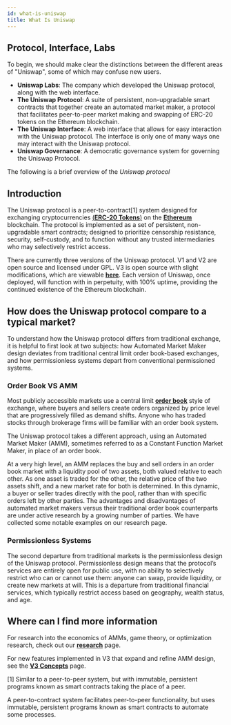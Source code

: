 ```yaml
---
id: what-is-uniswap
title: What Is Uniswap
---
```


## Protocol, Interface, Labs

To begin, we should make clear the distinctions between the different areas of "Uniswap", some of which may confuse new users.

* **Uniswap Labs**: The company which developed the Uniswap protocol, along with the web interface.
* **The Uniswap Protocol**: A suite of persistent, non-upgradable smart contracts that together create an automated market maker, a protocol that facilitates peer-to-peer market making and swapping of ERC-20 tokens on the Ethereum blockchain. 
* **The Uniswap Interface**: A web interface that allows for easy interaction with the Uniswap protocol. The interface is only one of many ways one may interact with the Uniswap protocol. 
* **Uniswap Governance**: A democratic governance system for governing the Uniswap Protocol.

The following is a brief overview of the *Uniswap protocol*

## Introduction

The Uniswap protocol is a peer-to-contract[1] system designed for exchanging cryptocurrencies [(**ERC-20 Tokens**)](https://ethereum.org/en/developers/docs/standards/tokens/erc-20/) on the [**Ethereum**](https://ethereum.org/) blockchain. The protocol is implemented as a set of persistent, non-upgradable smart contracts; designed to prioritize censorship resistance, security, self-custody, and to function without any trusted intermediaries who may selectively restrict access.

There are currently three versions of the Uniswap protocol. V1 and V2 are open source and licensed under GPL. V3 is open source with slight modifications, which are viewable [**here**](https://github.com/Uniswap/uniswap-v3-core/blob/main/LICENSE). Each version of Uniswap, once deployed, will function with in perpetuity, with 100% uptime, providing the continued existence of the Ethereum blockchain.

## How does the Uniswap protocol compare to a typical market?

To understand how the Uniswap protocol differs from traditional exchange, it is helpful to first look at two subjects: how Automated Market Maker design deviates from traditional central limit order book-based exchanges, and how permissionless systems depart from conventional permissioned systems.

### Order Book VS AMM

Most publicly accessible markets use a central limit [**order book**](https://www.investopedia.com/terms/o/order-book.asp) style of exchange, where buyers and sellers create orders organized by price level that are progressively filled as demand shifts. Anyone who has traded stocks through brokerage firms will be familiar with an order book system.

The Uniswap protocol takes a different approach, using an Automated Market Maker (AMM), sometimes referred to as a Constant Function Market Maker, in place of an order book.

At a very high level, an AMM replaces the buy and sell orders in an order book market with a liquidity pool of two assets, both valued relative to each other. As one asset is traded for the other, the relative price of the two assets shift, and a new market rate for both is determined. In this dynamic, a buyer or seller trades directly with the pool, rather than with specific orders left by other parties. The advantages and disadvantages of automated market makers versus their traditional order book counterparts are under active research by a growing number of parties. We have collected some notable examples on our research page.


### Permissionless Systems

The second departure from traditional markets is the permissionless design of the Uniswap protocol. Permissionless design means that the protocol’s services  are entirely open for public use, with no ability to selectively restrict who can or cannot use them: anyone can swap, provide liquidity, or create new markets at will. This is a departure from traditional financial services, which typically restrict access based on geography, wealth status, and age.

## Where can I find more information

For research into the economics of AMMs, game theory, or optimization research, check out our [**research**](https://docs.uniswap.org/concepts/advanced/research) page. 

For new features implemented in V3 that expand and refine AMM design, see the [**V3 Concepts**](https://docs.uniswap.org/concepts/V3-overview/concentrated-liquidity) page.

[1] Similar to a peer-to-peer system, but with immutable, persistent programs known as smart contracts taking the place of a peer.

A peer-to-contract system facilitates peer-to-peer functionality, but uses immutable, persistent programs known as smart contracts to automate some processes.